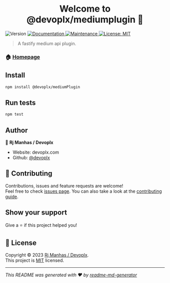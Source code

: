 <h1 align="center">Welcome to @devoplx/mediumplugin 👋</h1>
<p>
  <img alt="Version" src="https://img.shields.io/badge/version-0-blue.svg?cacheSeconds=2592000" />
  <a href="https://github.com/devoplx/mediumFastifyPlugin#readme" target="_blank">
    <img alt="Documentation" src="https://img.shields.io/badge/documentation-yes-brightgreen.svg" />
  </a>
  <a href="https://github.com/devoplx/mediumFastifyPlugin/graphs/commit-activity" target="_blank">
    <img alt="Maintenance" src="https://img.shields.io/badge/Maintained%3F-yes-green.svg" />
  </a>
  <a href="https://github.com/devoplx/mediumFastifyPlugin/blob/master/LICENSE" target="_blank">
    <img alt="License: MIT" src="https://img.shields.io/github/license/devoplx/@devoplx/mediumplugin" />
  </a>
</p>

> A fastify medium api plugin.

### 🏠 [Homepage](https://github.com/devoplx/mediumFastifyPlugin#readme)

## Install

```sh
npm install @devoplx/mediumPlugin
```

## Run tests

```sh
npm test
```

## Author

👤 **Rj Manhas / Devoplx**

-   Website: devoplx.com
-   Github: [@devoplx](https://github.com/devoplx)

## 🤝 Contributing

Contributions, issues and feature requests are welcome!<br />Feel free to check [issues page](https://github.com/devoplx/mediumFastifyPlugin/issues). You can also take a look at the [contributing guide](https://github.com/devoplx/mediumFastifyPlugin/blob/master/CONTRIBUTING.md).

## Show your support

Give a ⭐️ if this project helped you!

## 📝 License

Copyright © 2023 [Rj Manhas / Devoplx](https://github.com/devoplx).<br />
This project is [MIT](https://github.com/devoplx/mediumFastifyPlugin/blob/master/LICENSE) licensed.

---

_This README was generated with ❤️ by [readme-md-generator](https://github.com/kefranabg/readme-md-generator)_
